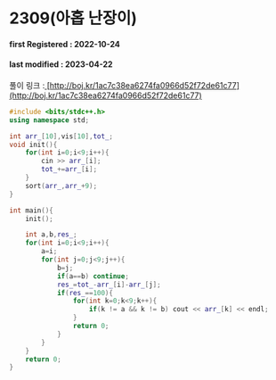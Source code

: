 # 2309(아홉 난장이)

#### **first Registered : 2022-10-24**

#### last modified : **2023-04-22**

풀이 링크 :[ ](http://boj.kr/1ac7c38ea6274fa0966d52f72de61c77)[http://boj.kr/1ac7c38ea6274fa0966d52f72de61c77](http://boj.kr/1ac7c38ea6274fa0966d52f72de61c77)

```cpp
#include <bits/stdc++.h>
using namespace std;

int arr_[10],vis[10],tot_;
void init(){
    for(int i=0;i<9;i++){
        cin >> arr_[i];
        tot_+=arr_[i];
    }
    sort(arr_,arr_+9);
}   

int main(){
    init();

    int a,b,res_;
    for(int i=0;i<9;i++){
        a=i;
        for(int j=0;j<9;j++){
            b=j;
            if(a==b) continue;
            res_=tot_-arr_[i]-arr_[j];
            if(res_==100){
                for(int k=0;k<9;k++){
                    if(k != a && k != b) cout << arr_[k] << endl;
                } 
                return 0;
            }
        }
    }
    return 0;
}
```
